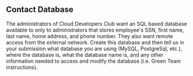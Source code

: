 Contact Database
----------
The administrators of Cloud Developers Club want an SQL based database available to only to administrators that stores employee's SSN, first name, last name, home address, and phone number.  They also want remote access from the external network.  Create this database and then tell us in your submission what database you are using (MySQL, PostgreSql, etc.), where the database is, what the database name is, and any other information needed to access and modify the database (i.e. Green Team instructions).
